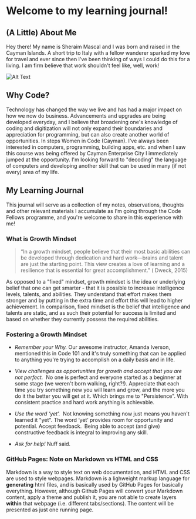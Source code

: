 # Welcome to my learning journal!

## **(A Little) About Me** 

Hey there! My name is Sheraim Mascal and I was born and raised in the Cayman Islands. A short trip to Italy with a fellow wanderer sparked my love for travel and ever since then I've been thinking of ways I could do this for a living. I am firm believe that work shouldn't feel like, well, work!

![Alt Text](http://wanderlustandlipstick.com/blogs/goneworkabout/files/2015/11/Hill-quote-about-work-and-travel.jpg)

## **Why Code?**

Technology has changed the way we live and has had a major impact on how we now do business. Advancements and upgrades are being developed everyday, and I believe that broadening one's knowledge of coding and digitization will not only expand their boundaries and appreciation for programming, but can also create another world of opportunities.  In steps Women in Code (Cayman).  I've always been interested in computers, programming, building apps, etc. and when I saw this course was being offered by Cayman Enterprise City I immediately jumped at the opportunity.  I'm looking forward to "decoding" the language of computers and developing another skill that can be used in many (if not every) area of my life.

## **My Learning Journal**

This journal will serve as a collection of my notes, observations, thoughts and other relevant materials I accumulate as I'm going through the Code Fellows programme, and you're welcome to share in this experience with me!  

### What is Growth Mindset

> “In a growth mindset, people believe that their most basic abilities can be developed through dedication and hard work—brains and talent are just the starting point. This view creates a love of learning and a resilience that is essential for great accomplishment.” ( Dweck, 2015)

As opposed to a "fixed" mindset, growth mindset is the idea or underlying belief that one can get smarter - that it is possible to increase intelligence levels, talents, and abilities.  They understand that effort makes them stronger and by putting in the extra time and effort this will lead to higher achievement.  In comparison, fixed mindset is the belief that intelligence and talents are static, and as such their potential for success is limited and based on whether they currently possess the required abilities. 

### Fostering a Growth Mindset

* _Remember your Why._  Our awesome instructor, Amanda Iverson, mentioned this in Code 101 and it's truly something that can be applied to anything you're trying to accomplish on a daily basis and in life.

* _View challenges as opportunities for growth and accept that you are not perfect._  No one is perfect and everyone started as a beginner at some stage (we weren't born walking, right?!). Appreciate that each time you try something new you will learn and grow, and the more you do it the better you will get at it. Which brings me to "Persistence". With consistent practice and hard work anything is achievable.

* _Use the word ‘yet’._  Not knowing something now just means you haven't learned it "yet". The word ‘yet’ provides room for opportunity and potential. Accept feedback.  Being able to accept (and give) constructive feedback is integral to improving any skill. 

* _Ask for help!_ Nuff said.  

### GitHub Pages: Note on Markdown vs HTML and CSS 

Markdown is a way to style text on web documentation, and HTML and CSS are used to style webpages. Markdown is  a lighweight markup language for **generating** html files, and is basically used by GitHub Pages for basically everything.  However, although Github Pages will convert your Markdown content, apply a theme and publish it, you are not able to create layers **within** that webpage (i.e. different tabs/sections). The content will be presented as just one running page.

